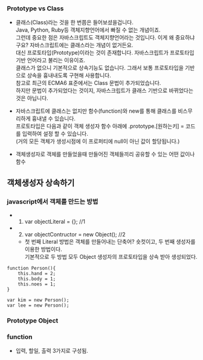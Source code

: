 

### Prototype vs Class
- 클래스(Class)라는 것을 한 번쯤은 들어보셨을겁니다.<br>
Java, Python, Ruby등 객체지향언어에서 빠질 수 없는 개념이죠.<br>
그런데 중요한 점은 자바스크립트도 객체지향언어라는 것입니다. 이게 왜 중요하냐구요? 자바스크립트에는 클래스라는 개념이 없거든요.<br>
대신 프로토타입(Prototype)이라는 것이 존재합니다. 자바스크립트가 프로토타입 기반 언어라고 불리는 이유이죠.<br>
클래스가 없으니 기본적으로 상속기능도 없습니다. 그래서 보통 프로토타입을 기반으로 상속을 흉내내도록 구현해 사용합니다.<br>
참고로 최근의 ECMA6 표준에서는 Class 문법이 추가되었습니다.<br>
하지만 문법이 추가되었다는 것이지, 자바스크립트가 클래스 기반으로 바뀌었다는 것은 아닙니다.


- 자바스크립트에 클래스는 없지만 함수(function)와 new를 통해 클래스를 비스무리하게 흉내낼 수 있습니다. <br>
프로토타입은 다음과 같이 객체 생성자 함수 아래에 .prototype.[원하는키] = 코드를 입력하여 설정 할 수 있습니다. <br>
(거의 모든 객체가 생성시점에 이 프로퍼티에 null이 아닌 값이 할당됩니다.)

- 객체생성자로 객체를 만들었을때 만들어진 객체들끼리 공유할 수 있는 어떤 값이나 함수


## 객체생성자 상속하기



### javascript에서 객체를 만드는 방법
  - 1. var objectLiteral = {}; //1
  - 2. var objectContructor = new Object(); //2
     - 첫 번째 Literal 방법은 객체를 만들어내는 단축어? 숏컷이고, 두 번째 생성자를 이용한 방법이다. <br> 기본적으로 두 방법 모두 Object 생성자의 프로토타입을 상속 받아 생성되었다.

```
function Person(){
    this.hand = 2;
    this.body = 1;
    this.noes = 1;
}

var kim = new Person();
var lee = new Person();
```

### Prototype Object


### function
- 입력, 할일, 출력 3가지로 구성됨.



